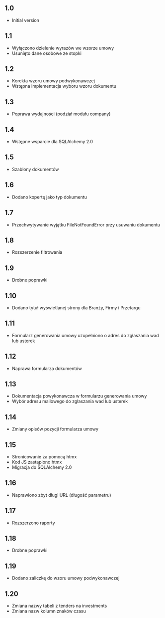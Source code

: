 1.0
---

-  Initial version

1.1
---

- Wyłączono dzielenie wyrazów we wzorze umowy
- Usunięto dane osobowe ze stopki

1.2
---

- Korekta wzoru umowy podwykonawczej
- Wstępna implementacja wyboru wzoru dokumentu

1.3
---

- Poprawa wydajności (podział modułu company)

1.4
---

- Wstępne wsparcie dla SQLAlchemy 2.0

1.5
---

- Szablony dokumentów

1.6
---

- Dodano kopertę jako typ dokumentu

1.7
---

- Przechwytywanie wyjątku FileNotFoundError przy usuwaniu dokumentu

1.8
---

- Rozszerzenie filtrowania

1.9
---

- Drobne poprawki

1.10
----

- Dodano tytuł wyświetlanej strony dla Branży, Firmy i Przetargu

1.11
----

- Formularz generowania umowy uzupełniono o adres do zgłaszania wad lub usterek

1.12
----

- Naprawa formularza dokumentów

1.13
----

- Dokumentacja powykonawcza w formularzu generowania umowy
- Wybór adresu mailowego do zgłaszania wad lub usterek

1.14
----

- Zmiany opisów pozycji formularza umowy

1.15
----

- Stronicowanie za pomocą htmx
- Kod JS zastąpiono htmx
- Migracja do SQLAlchemy 2.0

1.16
----

- Naprawiono zbyt długi URL (długość parametru)

1.17
----

- Rozszerzono raporty

1.18
----

- Drobne poprawki

1.19
----

- Dodano zaliczkę do wzoru umowy podwykonawczej

1.20
----

- Zmiana nazwy tabeli z tenders na investments
- Zmiana nazw kolumn znaków czasu
